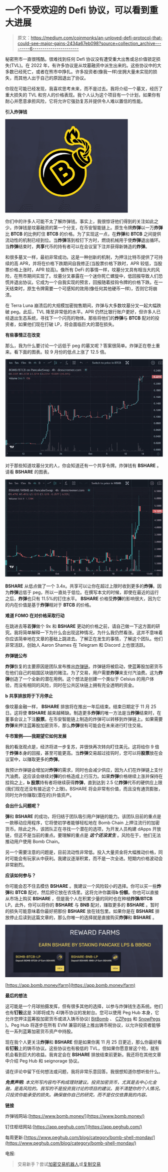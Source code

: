 # 一个不受欢迎的 Defi 协议，可以看到重大进展

> 原文：<https://medium.com/coinmonks/an-unloved-defi-protocol-that-could-see-major-gains-2434a67eb098?source=collection_archive---------6----------------------->

秘密熊市一直很残酷。很难找到任何 Defi 协议没有遭受重大出售或总价值锁定损失(TVL)。在 2022 年，有许多协议是从坟墓融资中派生出来的。这些协议中的大多数已经死亡，或者在熊市中挣扎。许多投资者(像我一样)坐拥大量未实现的损失，而其他人出于自己的原因退出了协议。

你现在可能已经发现，我喜欢思考未来，而不是过去。我将介绍一个墓叉，经历了重大损失的 TVL 和穷人的价格表现。我个人认为这个项目有一个计划，如果你有耐心并愿意承担风险，它将允许它强劲复苏并提供令人难以置信的性能。

**引入炸弹钱**

![](img/dfc5d031a79124aadb956125819d86f9.png)

你们中的许多人可能不太了解炸弹钱。事实上，我很惊讶他们得到的关注如此之少。炸弹钱是坟墓融资的第一个分支，在币安智能链上。原生令牌**炸弹**以一万**炸弹**比 **BTCB** 的比例盯住 **BTCB** 的价格。为了实现这一点，在**炸弹**和 **BTCB** 之间提供流动性的机制已经到位。当**炸弹**落到栓钉下方时，燃烧机械用于使**炸弹**退出循环。当**炸弹**结束时，**共享**代币的持有者可以在会议室下注并获得新铸造的**炸弹**。

和很多墓叉一样，最初非常成功。这是一种创新的机制，为押注比特币提供了可持续的高 APR，并将在价格下跌期间自我修正(当股票价格下跌时，APR 较低，当股票价格上涨时，APR 较高)。像所有 DeFi 的事情一样，坟墓分叉具有相当大的风险，在熊市期间实现了。坟墓分叉暴露在一个迷你死亡螺旋中，低回报导致人们恐慌并退出协议。它成为一个自我实现的预言，回报随着挂钩令牌的价格下跌。在一天结束时，原生令牌需要一个可感知的效用(像任何其他硬币一样)，否则它将崩溃。

在 Terra Luna 崩溃后的大规模加密抛售期间，炸弹与大多数坟墓分叉一起大幅跌破 peg。此后，TVL 降至非常低的水平。APR 仍然比银行账户更好，但许多人已经退出生态系统，寻找下一个闪亮的物体。那些将他们的**炸弹**与 **BTCB** 配对的投资者，如果他们现在打破 LP，将会面临巨大的潜在损失。

**有些事情正在改变**

那么，我为什么要讨论一个远低于 peg 的墓叉呢？答案很简单。炸弹正在卷土重来。看下面的图表。较 9 月份的低点上涨了 12.5 倍。

![](img/f0b4bf0ec6725aa0b004864132938036.png)

对于那些知道坟墓分叉的人，你会知道还有一个共享令牌。炸弹钱有 **BSHARE** 。请看 **BSHARE** 的图表。

![](img/9360e327cc4773e66e2cdcf82b70dd14.png)

**BSHARE** 从低点做了一个 3.4x。共享可以让你在超过上限时收到更多的**炸弹**。因为**炸弹**远低于 peg，所以一直处于低位。在撰写本文的时候，即使在最近的运行之后，**炸弹**也只有 11.5%的钉住水平。 **BSHARE** 价格受**炸弹**的影响很大，因为它的内在价值是基于**炸弹**相对于 **BTCB** 的价格。

**难道 FOMO 在对价格采取行动**

在跳进去等着**弹**做个 9x 和 **BSHARE** 更动的价格之前，请自己做一下这方面的研究。我将简单解释一下为什么会出现这种情况，为什么我仍然看涨。这并不意味着你应该简单地在文章的基础上跳进去。了解正在发生的事情，了解这个团队。他们非常活跃，创始人 Aaron Shames 在 Telegram 和 Discord 上也很活跃。

**炸弹链公布**

**炸弹**恢复的主要原因是团队宣布推出[炸弹链](https://www.peghub.com/blog/bombshell-monday-our-biggest-alpha-ever-you-be-the-judge/)。炸弹链将被启动，使蓝筹股加密货币在他们自己的祖国区块链的赌注。为了交易，用户需要**炸弹**来支付汽油费。这为**炸弹**创造了一个全新的潜在用例。这个想法是创建一个类似于 Celsius 的用户体验，而没有相同的风险，同时在公共区块链上拥有完全透明的资金。

**b 共享排放将于下月停止**

像坟墓金融一样， **BSHARE** 排放将在推出一年后结束。结束日期定于 11 月 25 日。这将使 **BSHARE** 越来越稀缺。制造更多**炸弹**的唯一方法是当**炸弹**结束时，在董事会议上下注**股票**。在币安智能链上制造的炸弹可以转移到炸弹链上。如果需要**炸弹**来押注蓝筹股加密货币，那么**炸弹**很有可能会在未来进行盯住交易。

**牛市案例——我期望它如何发展**

我的看涨观点是，经济将进一步复苏，并很快再次转向盯住美元。这将给你 9 倍于**炸弹**本身的回报，甚至可能更高。当**炸弹**交易超过挂钩时，您可以将**股票**放在会议室中，以赚取更多的**炸弹**。

我预计炸弹链会增加对**炸弹**的需求，同时也会减少供应，因为人们在炸弹链上支付汽油费。这应该会继续对**弹**的价格造成上行压力。如果**炸弹**价格继续上涨并保持在挂钩之上，**b 股票**持有者将继续获得**炸弹**，直到达到 2.5 亿**炸弹**代币的硬供应上限(我们现在还没有接近这个上限)。BSHARE 将会非常有价值，而且没有通货膨胀，同时允许你赚取(潜在的)升值资产。

**会出什么问题呢？**

**弹**和 **BSHARE** 的成功，将归结于团队吸引用户弹链的能力。该团队目前的重点是一款移动应用程序，它将使初学者能够轻松地在 Bomb Chain 上押注流行的加密货币。除此之外，该团队正在寻找一个潜在的选项，为开发人员构建 dApps 开放链，但这不是当前的重点。要理解的重点是 ***这个还没发生*** 。风险在于，他们无法推动用户使用 Bomb Chain。

另一个需要注意的问题是，目前流动性非常低。投入大量资金将大幅推动价格，同时可能会有玩家从中获利。我建议逐渐积累，而不是一次全进。短期内价格波动会非常剧烈。

**应该如何参与？**

你可能会忍不住去模仿 **BSHARE** 。我建议一个风险较小的选择。你可以买一些**炸弹**和 **BTCB** 配对，然后把它放在农场里。这将允许你赢得**b 份额**。你也可以直接从市场上购买 **BSHARE** ，但是我个人在积累少量的同时也在种植**炸弹/BTCB** LP。此外，你可以将你的 **BSHARE** 与 **BNB** 配对，赚取更多的 **BSHARE** 。暂时的损失可能意味着你最好把那份 **BSHARE** 放在钱包里。如果你是在 **BSHARE** 排放停止后读到这篇文章的，那么你唯一的选择就是直接购买**炸弹**和 **BSHARE** 。

![](img/9708f3dc4f985150e9abd8e389eb1bca.png)

[https://app.bomb.money/farm](https://app.bomb.money/farm)

**最后的想法**

这可能是一个月球拍摄发挥，但有很多其他的选择，以参与炸弹钱生态系统。他们也有**钉毂**这是 3(即将成为 4)铸币协议的发射台。您可以使用 Peg Hub 本身，它允许您押注蓝筹股加密货币或进入铸币协议( [BitBomb](https://app.bitbomb.io/) 、 [CZPegs](https://www.czpegs.com/) 和 [SnowPegs](https://snowpegs.com/) )。Peg Hub 将逐步在所有 EVM 兼容的链上推出铸币税协议，以允许投资者能够在一系列蓝筹加密货币资产中持股。

现在我个人更关注**炸弹**和 **BSHARE** 但是如果你离 11 月 25 日更近，那么你最好看看**钉毂**上的铸币协议。这些协议也有极低的 TVL，但如果你愿意冒这个险，就有机会看到巨大的收益。我肯定会在 **BSHARE** 排放结束前更新。我还将在其他文章中介绍 Peg Hub 和 seignorage 协议。

请在评论中留下任何想法或问题，我将非常乐意回答。我很想知道你想听些什么。

***免责声明:*** *本文所写内容均不构成理财建议。投资加密货币，尤其是去中心化金融，是高风险的。我写的不是投资我讨论的项目的建议。我不清楚你的个人情况。只投资你能承受的损失。确保做你自己的研究，而不是仅仅依靠我的内容。*

**链接**

炸弹钱网站:[https://www.bomb.money/](https://www.bomb.money/)

钉住枢纽网站:[https://app.peghub.com/](https://app.peghub.com/)

每周更新:[https://www.peghub.com/blog/category/bomb-shell-monday/](https://www.peghub.com/blog/category/bomb-shell-monday/)

电报:

> 交易新手？尝试[加密交易机器人](/coinmonks/crypto-trading-bot-c2ffce8acb2a)或[复制交易](/coinmonks/top-10-crypto-copy-trading-platforms-for-beginners-d0c37c7d698c)